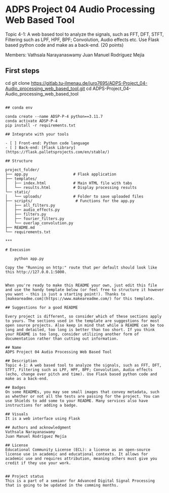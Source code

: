 # ADPS Project 04 Audio Processing Web Based Tool

Topic 4-1: A web based tool to analyze the signals, such as FFT, DFT, STFT, Filtering such as LPF, HPF, BPF; Convolution, Audio effects etc. Use Flask based python code and make as a back-end. (20 points)

Members: Vathsala Narayanaswamy
Juan Manuel Rodríguez Mejía


## First steps

cd <any folder>
git clone https://gitlab.tu-ilmenau.de/juro7695/ADPS-Project_04-Audio_processing_web_based_tool.git
cd ADPS-Project_04-Audio_processing_web_based_tool

```

## conda env

conda create --name ADSP-P-4 python==3.11.7
conda activate ADSP-P-4
pip install -r requirements.txt

## Integrate with your tools

- [ ] Front-end: Python code language
- [ ] Back-end: [Flask Library](https://flask.palletsprojects.com/en/stable/)

## Structure

project_folder/
├── app.py                    # Flask application
├── templates/
│   ├── index.html            # Main HTML file with tabs
│   └── results.html          # Display processing results
└── static/
│   └── uploads/              # Folder to save uploaded files
├── scripts/                   # Functions for the app.py
│   ├── all_filters.py    
│   ├── audio_effects.py            
│   ├── filters.py            
│   ├── fourier_filters.py            
│   └── overlap_convolution.py   
├── README.md
└── requirements.txt

***

# Execusion

    python app.py

Copy the "Running on http:" route that per default should look like this http://127.0.0.1:5000.


When you're ready to make this README your own, just edit this file and use the handy template below (or feel free to structure it however you want - this is just a starting point!). Thanks to [makeareadme.com](https://www.makeareadme.com/) for this template.

## Suggestions for a good README

Every project is different, so consider which of these sections apply to yours. The sections used in the template are suggestions for most open source projects. Also keep in mind that while a README can be too long and detailed, too long is better than too short. If you think your README is too long, consider utilizing another form of documentation rather than cutting out information.

## Name
ADPS Project 04 Audio Processing Web Based Tool

## Description
Topic 4-1: A web based tool to analyze the signals, such as FFT, DFT, STFT, Filtering such as LPF, HPF, BPF; Convolution, Audio effects (echo, change over pitch and time). Use Flask based python code and make as a back-end.

## Badges
On some READMEs, you may see small images that convey metadata, such as whether or not all the tests are passing for the project. You can use Shields to add some to your README. Many services also have instructions for adding a badge.

## Visuals
It is a web interface using Flask

## Authors and acknowledgment
Vathsala Narayanaswamy
Juan Manuel Rodríguez Mejía

## License
Educational Community License (ECL): a license as an open-source license use in academic and educational contexts. It allows for academic use and requires attribution, meaning others must give you credit if they use your work.


## Project status
This is a part of a semianr for Advanced Digital Signal Processing that is going to be updated in the comming months.


